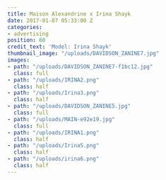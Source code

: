 ```yaml
---
title: Maison Alexandrine x Irina Shayk
date: 2017-01-07 05:33:00 Z
categories:
- advertising
position: 60
credit_text: 'Model: Irina Shayk'
thumbnail_image: "/uploads/DAVIDSON_ZANINE7.jpg"
images:
- path: "/uploads/DAVIDSON_ZANINE7-f1bc12.jpg"
  class: full
- path: "/uploads/IRINA2.png"
  class: half
- path: "/uploads/Irina3.png"
  class: half
- path: "/uploads/DAVIDSON_ZANINE5.jpg"
  class: full
- path: "/uploads/MAIN-e92e19.jpg"
  class: full
- path: "/uploads/IRINA1.png"
  class: half
- path: "/uploads/Irina5.png"
  class: half
- path: "/uploads/irina6.png"
  class: half
---
```


